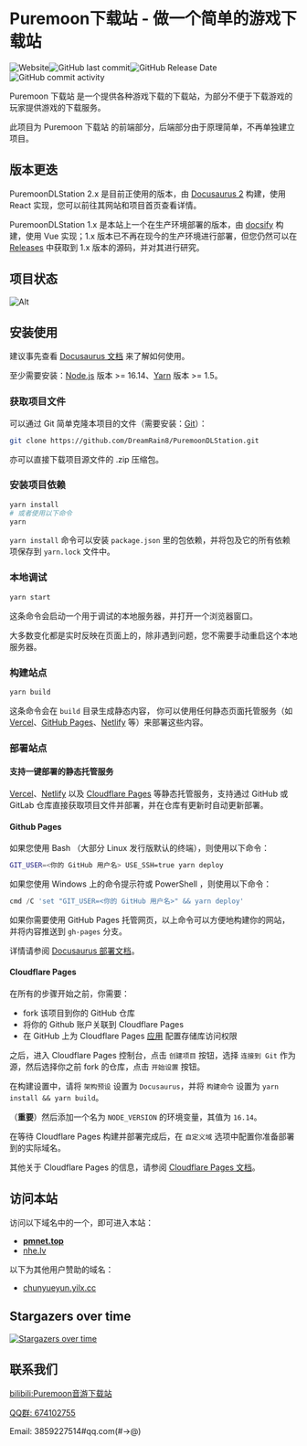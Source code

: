 # Puremoon下载站 - 做一个简单的游戏下载站

<img alt="Website" src="https://img.shields.io/website?style=flat-square&url=https%3A%2F%2Fpuremoondlstation.pages.dev"><img alt="GitHub last commit" src="https://img.shields.io/github/last-commit/Lytsu/lowlight?style=flat-square"><img alt="GitHub Release Date" src="https://img.shields.io/github/release-date/Lytsu/lowlight?style=flat-square"><img alt="GitHub commit activity" src="https://img.shields.io/github/commit-activity/w/Lytsu/lowlight?style=flat-square">

Puremoon 下载站 是一个提供各种游戏下载的下载站，为部分不便于下载游戏的玩家提供游戏的下载服务。

此项目为 Puremoon 下载站 的前端部分，后端部分由于原理简单，不再单独建立项目。

## 版本更迭

PuremoonDLStation 2.x 是目前正使用的版本，由 [Docusaurus 2](https://docusaurus.io/) 构建，使用 React 实现，您可以前往其网站和项目首页查看详情。

PuremoonDLStation 1.x 是本站上一个在生产环境部署的版本，由 [docsify](https://docsify.js.org) 构建，使用 Vue 实现；1.x 版本已不再在现今的生产环境进行部署，但您仍然可以在 [Releases](https://github.com/Lytsu/lowlight/releases/tag/1.0.0) 中获取到 1.x 版本的源码，并对其进行研究。

## 项目状态

![Alt](https://repobeats.axiom.co/api/embed/1346b06cd07c3ce11ccba830b506b7829adf33d5.svg "Repobeats analytics image")

## 安装使用

建议事先查看 [Docusaurus 文档](https://docusaurus.io/zh-CN/docs/) 来了解如何使用。

至少需要安装：[Node.js](https://nodejs.org/en/download/) 版本 >= 16.14、[Yarn](https://yarnpkg.com/en/) 版本 >= 1.5。

### 获取项目文件

可以通过 Git 简单克隆本项目的文件（需要安装：[Git](https://git-scm.com/)）：

```bash
git clone https://github.com/DreamRain8/PuremoonDLStation.git
```

亦可以直接下载项目源文件的 .zip 压缩包。

### 安装项目依赖

```bash
yarn install
# 或者使用以下命令
yarn
```

`yarn install` 命令可以安装 `package.json` 里的包依赖，并将包及它的所有依赖项保存到 `yarn.lock` 文件中。

### 本地调试

```bash
yarn start
```

这条命令会启动一个用于调试的本地服务器，并打开一个浏览器窗口。

大多数变化都是实时反映在页面上的，除非遇到问题，您不需要手动重启这个本地服务器。

### 构建站点

```bash
yarn build
```

这条命令会在 `build` 目录生成静态内容， 你可以使用任何静态页面托管服务（如 [Vercel](https://vercel.com/)、[GitHub Pages](https://pages.github.com/)、[Netlify](https://www.netlify.com/) 等）来部署这些内容。

### 部署站点

#### 支持一键部署的静态托管服务

[Vercel](https://vercel.com/)、[Netlify](https://www.netlify.com/) 以及 [Cloudflare Pages](https://pages.cloudflare.com/) 等静态托管服务，支持通过 GitHub 或 GitLab 仓库直接获取项目文件并部署，并在仓库有更新时自动更新部署。

#### Github Pages

如果您使用 Bash （大部分 Linux 发行版默认的终端），则使用以下命令：

```bash
GIT_USER=<你的 GitHub 用户名> USE_SSH=true yarn deploy
```

如果您使用 Windows 上的命令提示符或 PowerShell ，则使用以下命令：

```powershell
cmd /C 'set "GIT_USER=<你的 GitHub 用户名>" && yarn deploy'
```

如果你需要使用 GitHub Pages 托管网页，以上命令可以方便地构建你的网站，并将内容推送到 `gh-pages` 分支。

详情请参阅 [Docusaurus 部署文档](https://docusaurus.io/zh-CN/docs/deployment)。

#### Cloudflare Pages

在所有的步骤开始之前，你需要：

- fork 该项目到你的 GitHub 仓库
- 将你的 Github 账户关联到 Cloudflare Pages
- 在 GitHub 上为 Cloudflare Pages [应用](https://github.com/settings/installations/24751745) 配置存储库访问权限

之后，进入 Cloudflare Pages 控制台，点击 `创建项目` 按钮，选择 `连接到 Git` 作为源，然后选择你之前 fork 的仓库，点击 `开始设置` 按钮。

在构建设置中，请将 `架构预设` 设置为 `Docusaurus`，并将 `构建命令` 设置为 `yarn install && yarn build`。

（**重要**）然后添加一个名为 `NODE_VERSION` 的环境变量，其值为 `16.14`。

在等待 Cloudflare Pages 构建并部署完成后，在 `自定义域` 选项中配置你准备部署到的实际域名。

其他关于 Cloudflare Pages 的信息，请参阅 [Cloudflare Pages 文档](https://developers.cloudflare.com/pages/how-to)。

## 访问本站

访问以下域名中的一个，即可进入本站：

- **[pmnet.top](https://pmnet.top)**
- [nhe.lv](https://nhe.lv/)

以下为其他用户赞助的域名：

- [chunyueyun.yilx.cc](https://chunyueyun.yilx.cc)

## Stargazers over time

[![Stargazers over time](https://starchart.cc/Lytsu/lowlight.svg)](https://starchart.cc/Lytsu/lowlight)

## 联系我们

[bilibili:Puremoon音游下载站](https://space.bilibili.com/673409542)

[QQ群: 674102755](http://qm.qq.com/cgi-bin/qm/qr?_wv=1027&k=NhIUf3dm7QRTbsT8-oJaQ8a7bWjoc5FG&authKey=CijTxPtWqmP0TfpHrpelxkGua%2BC2aoYhtpRPx%2BR3rybibYEH6gM5laMsh%2BzKDCk7&noverify=0&group_code=674102755)

Email: 3859227514#qq.com(#→@)
